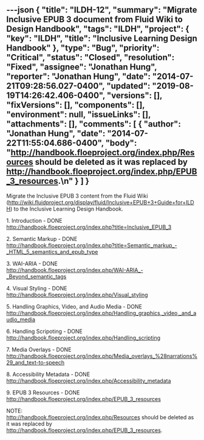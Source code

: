 ---json
{
  "title": "ILDH-12",
  "summary": "Migrate Inclusive EPUB 3 document from Fluid Wiki to Design Handbook",
  "tags": "ILDH",
  "project": {
    "key": "ILDH",
    "title": "Inclusive Learning Design Handbook"
  },
  "type": "Bug",
  "priority": "Critical",
  "status": "Closed",
  "resolution": "Fixed",
  "assignee": "Jonathan Hung",
  "reporter": "Jonathan Hung",
  "date": "2014-07-21T09:28:56.027-0400",
  "updated": "2019-08-19T14:26:42.406-0400",
  "versions": [],
  "fixVersions": [],
  "components": [],
  "environment": null,
  "issueLinks": [],
  "attachments": [],
  "comments": [
    {
      "author": "Jonathan Hung",
      "date": "2014-07-22T11:55:04.686-0400",
      "body": "<http://handbook.floeproject.org/index.php/Resources> should be deleted as it was replaced by <http://handbook.floeproject.org/index.php/EPUB_3_resources>.\n"
    }
  ]
}
---
Migrate the Inclusive EPUB 3 content from the Fluid Wiki (<http://wiki.fluidproject.org/display/fluid/Inclusive+EPUB+3+Guide+for+ILDH>) to the Inclusive Learning Design Handbook.

1\. Introduction - DONE\
<http://handbook.floeproject.org/index.php?title=Inclusive_EPUB_3>

2\. Semantic Markup - DONE\
<http://handbook.floeproject.org/index.php?title=Semantic_markup_-_HTML_5_semantics_and_epub_type>

3\. WAI-ARIA - DONE\
<http://handbook.floeproject.org/index.php/WAI-ARIA_-_Beyond_semantic_tags>

4\. Visual Styling - DONE\
<http://handbook.floeproject.org/index.php/Visual_styling>

5\. Handling Graphics, Video, and Audio Media - DONE\
<http://handbook.floeproject.org/index.php/Handling_graphics,_video,_and_audio_media>

6\. Handling Scripoting - DONE\
<http://handbook.floeproject.org/index.php/Handling_scripting>

7\. Media Overlays - DONE\
<http://handbook.floeproject.org/index.php/Media_overlays_%28narrations%29_and_text-to-speech>

8\. Accessibility Metadata - DONE\
<http://handbook.floeproject.org/index.php/Accessibility_metadata>

9\. EPUB 3 Resources - DONE\
<http://handbook.floeproject.org/index.php/EPUB_3_resources>

NOTE:\
<http://handbook.floeproject.org/index.php/Resources> should be deleted as it was replaced by <http://handbook.floeproject.org/index.php/EPUB_3_resources>.&#x20;

        